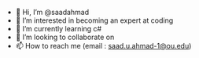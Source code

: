 - 👋 Hi, I’m @saadahmad
- 👀 I’m interested in becoming an expert at coding
- 🌱 I’m currently learning c#
- 💞️ I’m looking to collaborate on 
- 📫 How to reach me (email : saad.u.ahmad-1@ou.edu)

<!---
saadahmad232001/saadahmad232001 is a ✨ special ✨ repository because its `README.md` (this file) appears on your GitHub profile.
You can click the Preview link to take a look at your changes.
--->

